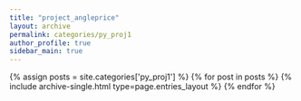 ```yaml
---
title: "project_angleprice"
layout: archive
permalink: categories/py_proj1
author_profile: true
sidebar_main: true
---
```



{% assign posts = site.categories['py_proj1'] %}
{% for post in posts %} {% include archive-single.html type=page.entries_layout %} {% endfor %}